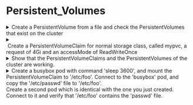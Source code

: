 # Persistent_Volumes 

<details>
<summary>
Create a PersistentVolume from a file and check the PersistentVolumes that exist on the cluster
</summary>
<i>kubectl create -f pv.yaml</i><div><i>kubectl get pv</i></div>
</details>

<details>
<summary>
<div></div> <div></div>&nbsp;Create a PersistentVolumeClaim for normal storage class, called mypvc, a request of 4Gi and an accessMode of ReadWriteOnce
</summary>
<div><i>kind: PersistentVolumeClaim</i></div><div><i>apiVersion: v1&nbsp;</i></div><div><i>metadata:</i></div><div><i>&nbsp; name: mypvc&nbsp;</i></div><div><i>spec:</i></div><div><i>&nbsp; storageClassName: normal</i></div><div><i>&nbsp; accessModes:</i></div><div><i>&nbsp; - ReadWriteOnce</i></div><div><i>&nbsp; resources:</i></div><div><i>&nbsp; &nbsp; requests:</i></div><div><i>&nbsp; &nbsp; &nbsp; storage: 4Gi</i>

<i>kubectl create -f pvc.yaml</i></div>
</details>

<details>
<summary>
Show that the PersistentVolumeClaims and the PersistentVolumes of the cluster are working.
</summary>
<i>kubectl get pvc</i><div><i>kubectl get pv</i></div><div>Both should show as "Bound"</div>
</details>

<details>
<summary>
Create a busybox pod with command 'sleep 3600', and mount the PersistentVolumeClaim to '/etc/foo'. Connect to the 'busybox' pod, and copy the '/etc/passwd' file to '/etc/foo'.<div>Create a second pod which is identical with the one you just created. Connect to it and verify that '/etc/foo' contains the 'passwd' file.</div>
</summary>
Create a skeleton YAML file with:
<i>kubectl run busybox --image=busybox --restart=Never -o yaml --dry-run -- /bin/sh -c 'sleep 3600' &gt; pod.yaml</i>

add <i>spec.containers.volumeMounts </i>as usual and <i>volumes.persistentVolumeClaim.claimName </i>to match the PVC created.

<i>spec:
&nbsp; containers:</i><div><i>&nbsp; - name: busybox</i></div><div><i>&nbsp; &nbsp; volumeMounts:</i></div><div><i>&nbsp; &nbsp; - name: myvol</i></div><div><i>&nbsp; &nbsp; &nbsp; mountPath: /etc/foo</i></div><div><i>&nbsp; volumes:</i></div><div><i>&nbsp; - name: myvol</i></div><div><i>&nbsp; &nbsp; persistentVolumeClaim:</i></div><div><i>&nbsp; &nbsp; &nbsp; claimName: mypvc</i>

Create the pod and connect to it
<i>kubectl create -f pod.yaml
kubectl exec busybox -it -- cp /etc/passwd /etc/foo/passwd</i></div><div><i>
</i></div><div>Change the <i>metadata.name</i> in the <i>pod.yaml </i>to "busybox2" and create the second identical pod.
Connect to it and show the contents of /etc/foo
<i>kubectl exec busybox2 -- ls /etc/foo</i></div>
</details>

